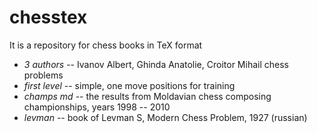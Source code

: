 # chesstex
It is a repository for chess books in TeX format
 * _3 authors_ -- Ivanov Albert, Ghinda Anatolie, Croitor Mihail chess problems
 * _first level_ -- simple, one move positions for training
 * _champs md_ -- the results from Moldavian chess composing championships, years 1998 -- 2010
 * _levman_ -- book of  Levman S, Modern Chess Problem, 1927 (russian)
